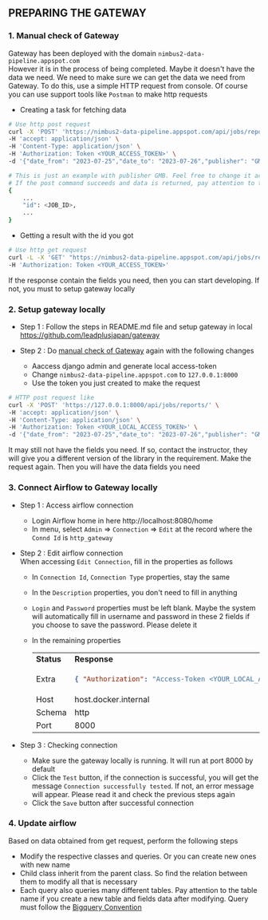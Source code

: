 ## PREPARING THE GATEWAY

### 1. Manual check of Gateway

Gateway has been deployed with the domain `nimbus2-data-pipeline.appspot.com` \
However it is in the process of being completed. Maybe it doesn't have the data we need. We need to make sure we can get the data we need from Gateway. To do this, use a simple HTTP request from console. Of course you can use support tools like `Postman` to make http requests

- Creating a task for fetching data

```bash
# Use http post request
curl -X 'POST' 'https://nimbus2-data-pipeline.appspot.com/api/jobs/reports' \
-H 'accept: application/json' \
-H 'Content-Type: application/json' \
-H 'Authorization: Token <YOUR_ACCESS_TOKEN>' \
-d '{"date_from": "2023-07-25","date_to": "2023-07-26","publisher": "GMB","report_name": "LOCATION_INSIGHTS_V2"}'

# This is just an example with publisher GMB. Feel free to change it according to your needs
# If the post command succeeds and data is returned, pay attention to the id field
{
    ...
    "id": <JOB_ID>,
    ...
}
```

- Getting a result with the id you got

```bash
# Use http get request
curl -L -X 'GET' "https://nimbus2-data-pipeline.appspot.com/api/jobs/reports/<JOB_ID>/results" \
-H 'Authorization: Token <YOUR_ACCESS_TOKEN>'
```

If the response contain the fields you need, then you can start developing. If not, you must to setup gateway locally

### 2. Setup gateway locally

- Step 1 : Follow the steps in README.md file and setup gateway in local \
  https://github.com/leadplusjapan/gateway

- Step 2 : Do [manual check of Gateway](#1-manual-check-of-gateway) again with the following changes
  - Aaccess django admin and generate local access-token
  - Change `nimbus2-data-pipeline.appspot.com` to `127.0.0.1:8000`
  - Use the token you just created to make the request

```bash
# HTTP post request like
curl -X 'POST' 'https://127.0.0.1:8000/api/jobs/reports/' \
-H 'accept: application/json' \
-H 'Content-Type: application/json' \
-H 'Authorization: Token <YOUR_LOCAL_ACCESS_TOKEN>' \
-d '{"date_from": "2023-07-25","date_to": "2023-07-26","publisher": "GMB","report_name": "LOCATION_INSIGHTS_V2"}'
```

It may still not have the fields you need. If so, contact the instructor, they will give you a different version of the library in the requirement. Make the request again. Then you will have the data fields you need

### 3. Connect Airflow to Gateway locally

- Step 1 : Access airflow connection
  - Login Airflow home in here http://localhost:8080/home
  - In menu, select `Admin` => `Connection` => `Edit` at the record where the `Connd Id` is `http_gateway`
- Step 2 : Edit airflow connection \
  When accessing `Edit Connection`, fill in the properties as follows

  - In `Connection Id`, `Connection Type` properties, stay the same
  - In the `Description` properties, you don't need to fill in anything
  - `Login` and `Password` properties must be left blank. Maybe the system will automatically fill in username and password in these 2 fields if you choose to save the password. Please delete it
  - In the remaining properties

    <table>
      <tr>
          <td> <strong> Status </strong> </td>
          <td> <strong> Response </strong> </td>
      </tr>
      <tr>
          <td> Extra </td>
        <td>
        
    ```json
    { "Authorization": "Access-Token <YOUR_LOCAL_ACCESS_TOKEN>" }
    ```
      </td>
      </tr>
      <tr>
          <td> Host </td>
          <td>
            host.docker.internal
          </td>
      </tr>
      <tr>
          <td> Schema </td>
          <td>
            http
          </td>
      </tr>
      <tr>
          <td> Port </td>
          <td>
            8000
          </td>
      </tr>
    </table>

- Step 3 : Checking connection
  - Make sure the gateway locally is running. It will run at port 8000 by default
  - Click the `Test` button, if the connection is successful, you will get the message `Connection successfully tested`. If not, an error message will appear. Please read it and check the previous steps again
  - Click the `Save` button after successful connection

### 4. Update airflow

Based on data obtained from get request, perform the following steps

- Modify the respective classes and queries. Or you can create new ones with new name
- Child class inherit from the parent class. So find the relation between them to modify all that is necessary
- Each query also queries many different tables. Pay attention to the table name if you create a new table and fields data after modifying. Query must follow the [Bigquery Convention](https://reachlocaljapan.atlassian.net/wiki/spaces/PT/pages/917831706/BigQuery+Conventions)

